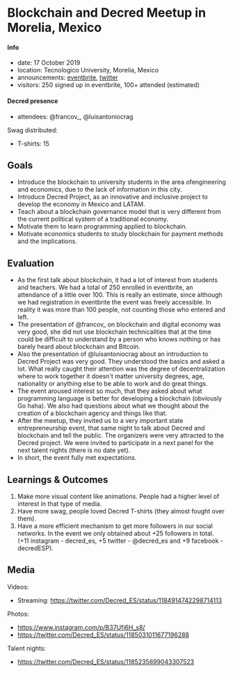 # Blockchain and Decred Meetup in Morelia, Mexico

#### Info

- date: 17 October 2019
- location: Tecnologico University, Morelia, Mexico
- announcements: [eventbrite](https://www.eventbrite.com.mx/e/introduccion-a-blockchain-bitcoin-decred-tickets-75202720361), [twitter](https://twitter.com/Decred_ES/status/1179884535313506305)
- visitors: 250 signed up in eventbrite, 100+ attended (estimated)

#### Decred presence

- attendees: @francov\_, @luisantoniocrag

Swag distributed:

- T-shirts: 15

## Goals

- Introduce the blockchain to university students in the area of ​​engineering and economics, due to the lack of information in this city.
- Introduce Decred Project, as an innovative and inclusive project to develop the economy in Mexico and LATAM.
- Teach about a blockchain governance model that is very different from the current political system of a traditional economy.
- Motivate them to learn programming applied to blockchain.
- Motivate economics students to study blockchain for payment methods and the implications.

## Evaluation

- As the first talk about blockchain, it had a lot of interest from students and teachers. We had a total of 250 enrolled in eventbrite, an attendance of a little over 100. This is really an estimate, since although we had registration in eventbrite the event was freely accessible. In reality it was more than 100 people, not counting those who entered and left.
- The presentation of @francov\_ on blockchain and digital economy was very good, she did not use blockchain technicalities that at the time could be difficult to understand by a person who knows nothing or has barely heard about blockchain and Bitcoin.
- Also the presentation of @luisantoniocrag about an introduction to Decred Project was very good. They understood the basics and asked a lot. What really caught their attention was the degree of decentralization where to work together it doesn't matter university degrees, age, nationality or anything else to be able to work and do great things.
- The event aroused interest so much, that they asked about what programming language is better for developing a blockchain (obviously Go haha). We also had questions about what we thought about the creation of a blockchain agency and things like that.
- After the meetup, they invited us to a very important state entrepreneurship event, that same night to talk about Decred and blockchain and tell the public. The organizers were very attracted to the Decred project. We were invited to participate in a next panel for the next talent nights (there is no date yet).
- In short, the event fully met expectations.

## Learnings & Outcomes

1. Make more visual content like animations. People had a higher level of interest in that type of media.
2. Have more swag, people loved Decred T-shirts (they almost fought over them).
3. Have a more efficient mechanism to get more followers in our social networks. In the event we only obtained about +25 followers in total.
  (+11 instagram - decred_es,  +5 twitter - @decred_es and +9 facebook - decredESP).

## Media

Videos:

- Streaming: https://twitter.com/Decred_ES/status/1184914742298714113

Photos:

- https://www.instagram.com/p/B37Ufi6H_s8/
- https://twitter.com/Decred_ES/status/1185031011677196288

Talent nights:

- https://twitter.com/Decred_ES/status/1185235699043307523
